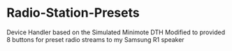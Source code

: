 # Radio-Station-Presets
Device Handler based on the Simulated Minimote DTH
Modified to provided 8 buttons for preset radio streams to my Samsung R1 speaker
